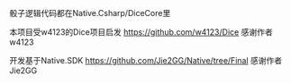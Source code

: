 
骰子逻辑代码都在Native.Csharp/DiceCore里

本项目受w4123的Dice项目启发
https://github.com/w4123/Dice
感谢作者w4123

开发基于Native.SDK
https://github.com/Jie2GG/Native/tree/Final
感谢作者Jie2GG
